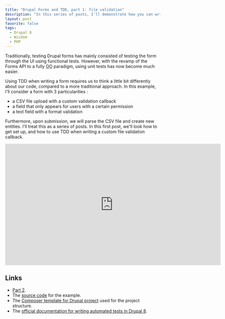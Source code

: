 ```yaml
---
title: "Drupal Forms and TDD, part 1: file validation"
description: "In this series of posts, I'll demonstrate how you can write forms in Drupal while using true TDD. In this first part, we'll talk about file upload validation."
layout: post
favorite: false
tags:
  - Drupal 8
  - Wisdom
  - PHP
---
```


Traditionally, testing Drupal forms has mainly consisted of testing the form through the UI using functional tests. However, with the revamp of the Forms API to a fully <abbr title="Object Oriented">OO</abbr> paradigm, using unit tests has now become much easier.

Using TDD when writing a form requires us to think a little bit differently about our code, compared to a more traditional approach. In this example, I'll consider a form with 3 particularities :

- a CSV file upload with a custom validation callback
- a field that only appears for users with a certain permission
- a text field with a format validation

Furthermore, upon submission, we will parse the CSV file and create new entities. I'll treat this as a series of posts. In this first post, we'll look how to get set up, and how to use TDD when writing a custom file validation callback.

<iframe width="700" height="394" src="https://www.youtube.com/embed/iK15gqkV9oc" frameborder="0" allow="autoplay; encrypted-media" allowfullscreen></iframe>

## Links

* [Part 2](/lore/2018/02/05/drupal-forms-and-tdd-part-2-form-building/).
* The [source code](https://github.com/wadmiraal/drupal8_tdd_form_validation) for the example.
* The [Composer template for Drupal project](https://github.com/drupal-composer/drupal-project) used for the project structure.
* The [official documentation for writing automated tests in Drupal 8](https://api.drupal.org/api/drupal/core%21core.api.php/group/testing/8.5.x).
